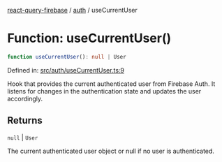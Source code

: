 [react-query-firebase](../../modules.md) / [auth](../index.md) / useCurrentUser

# Function: useCurrentUser()

```ts
function useCurrentUser(): null | User
```

Defined in: [src/auth/useCurrentUser.ts:9](https://github.com/vpishuk/react-query-firebase/blob/2814a7f726829eb67b40b71ca1e3d6c86fc8bb8b/src/auth/useCurrentUser.ts#L9)

Hook that provides the current authenticated user from Firebase Auth.
It listens for changes in the authentication state and updates the user accordingly.

## Returns

`null` \| `User`

The current authenticated user object or null if no user is authenticated.
